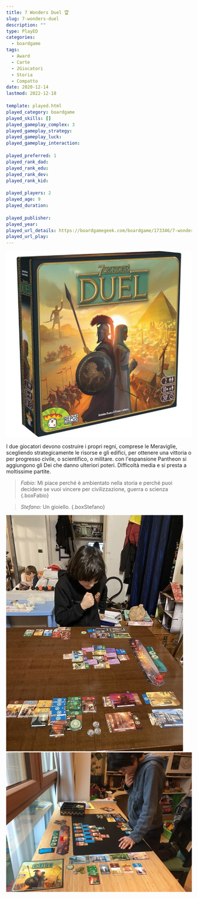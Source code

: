 ```yaml
---
title: 7 Wonders Duel 🏆
slug: 7-wonders-duel
description: ""
type: PlayED
categories:
  - boardgame
tags:
  - Award
  - Carte
  - 2Giocatori
  - Storia
  - Compatto
date: 2020-12-14
lastmod: 2022-12-18

template: played.html
played_category: boardgame
played_skills: []
played_gameplay_complex: 3
played_gameplay_strategy:
played_gameplay_luck:
played_gameplay_interaction:

played_preferred: 1
played_rank_dad: 
played_rank_edu: 
played_rank_dev: 
played_rank_kid: 

played_players: 2
played_age: 9
played_duration: 

played_publisher: 
played_year: 
played_url_details: https://boardgamegeek.com/boardgame/173346/7-wonders-duel
played_url_play: 
---
```


![](img/7wonders_duel_logo.webp)

I due giocatori devono costruire i propri regni, comprese le Meraviglie, scegliendo strategicamente le risorse e gli edifici, per ottenere una vittoria o per progresso civile, o scientifico, o militare. con l'espansione Pantheon si aggiungono gli Dei che danno ulteriori poteri.
Difficoltà media e si presta a moltissime partite.

> *Fabio:*
> Mi piace perché è ambientato nella storia e perché puoi decidere se vuoi vincere per civilizzazione, guerra o scienza
{.boxFabio}

> *Stefano:*
> Un gioiello.
{.boxStefano}

![](img/7wonders_duel.webp)
![](img/7wonders_duel2.webp)

